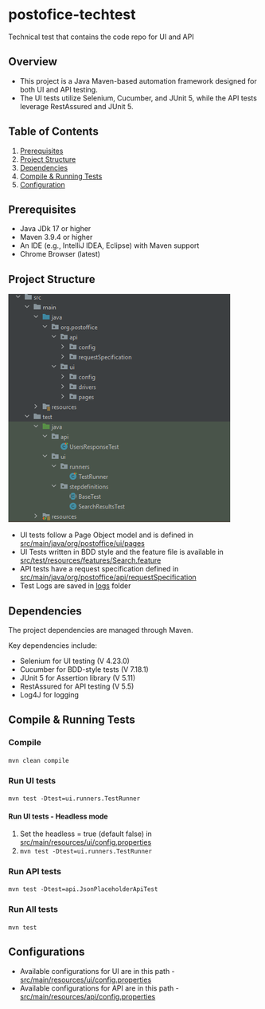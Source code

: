 # postofice-techtest
Technical test that contains the code repo for UI and API

## Overview
- This project is a Java Maven-based automation framework designed for both UI and API testing. 
- The UI tests utilize Selenium, Cucumber, and JUnit 5, while the API tests leverage RestAssured and JUnit 5. 

## Table of Contents
1. [Prerequisites]()
2. [Project Structure]()
3. [Dependencies]()
4. [Compile & Running Tests]()
5. [Configuration]()

## Prerequisites
- Java JDk 17 or higher
- Maven 3.9.4 or higher
- An IDE (e.g., IntelliJ IDEA, Eclipse) with Maven support
- Chrome Browser (latest)

## Project Structure
![img.png](img.png)

- UI tests follow a Page Object model and is defined in [src/main/java/org/postoffice/ui/pages](src/main/java/org/postoffice/ui/pages)
- UI Tests written in BDD style and the feature file is available in [src/test/resources/features/Search.feature](src/test/resources/features/Search.feature)
- API tests have a request specification defined in [src/main/java/org/postoffice/api/requestSpecification](src/main/java/org/postoffice/api/requestSpecification)
- Test Logs are saved in [logs](logs) folder

## Dependencies
The project dependencies are managed through Maven.

Key dependencies include:

- Selenium for UI testing (V 4.23.0)
- Cucumber for BDD-style tests (V 7.18.1)
- JUnit 5 for Assertion library (V 5.11)
- RestAssured for API testing (V 5.5)
- Log4J for logging

## Compile & Running Tests

### Compile
`mvn clean compile`

### Run UI tests
`mvn test -Dtest=ui.runners.TestRunner`

#### Run UI tests - Headless mode
1. Set the headless = true (default false) in [src/main/resources/ui/config.properties](src/test/resources/features/Search.feature)
2. `mvn test -Dtest=ui.runners.TestRunner`
    
### Run API tests
`mvn test -Dtest=api.JsonPlaceholderApiTest`

### Run All tests
`mvn test`

## Configurations
- Available configurations for UI are in this path -  [src/main/resources/ui/config.properties](src/test/resources/features/Search.feature)
- Available configurations for API are in this path -  [src/main/resources/api/config.properties](src/test/resources/features/Search.feature)

